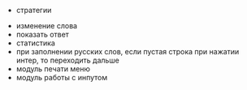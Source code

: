 + стратегии
- изменение слова
- показать ответ
- статистика
- при заполнении русских слов, если пустая строка при нажатии интер, то переходить дальше
- модуль печати меню
- модуль работы с инпутом